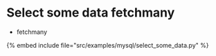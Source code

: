 # Select some data fetchmany


* fetchmany

{% embed include file="src/examples/mysql/select_some_data.py" %}



